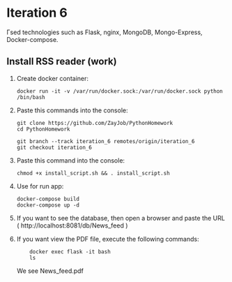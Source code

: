 # Iteration 6

Гsed technologies such as Flask, nginx, MongoDB, Mongo-Express, Docker-compose.

## Install RSS reader (work)
1. Create docker container:
    ```
    docker run -it -v /var/run/docker.sock:/var/run/docker.sock python /bin/bash
    ```
2. Paste this commands into the console:

    ```
    git clone https://github.com/ZayJob/PythonHomework
    cd PythonHomework
    
    git branch --track iteration_6 remotes/origin/iteration_6
    git checkout iteration_6
    ```

2. Paste this command into the console:

    ```
    chmod +x install_script.sh && . install_script.sh
    ```

3. Use for run app:
    ```
    docker-compose build
    docker-compose up -d
    ```
4. If you want to see the database, then open a browser and paste the URL ( http://localhost:8081/db/News_feed )

5. If you want view the PDF file, execute the following commands:
    ```
        docker exec flask -it bash
        ls
    ```
    We see News_feed.pdf